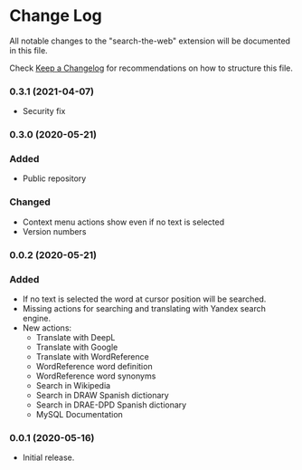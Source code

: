 # Change Log

All notable changes to the "search-the-web" extension will be documented in this file.

Check [Keep a Changelog](http://keepachangelog.com/) for recommendations on how to structure this file.

### 0.3.1 (2021-04-07)
- Security fix

### 0.3.0 (2020-05-21)
### Added
- Public repository
### Changed
- Context menu actions show even if no text is selected
- Version numbers
  
### 0.0.2 (2020-05-21)
### Added
- If no text is selected the word at cursor position will be searched.
- Missing actions for searching and translating with Yandex search engine.
- New actions:
  - Translate with DeepL
  - Translate with Google
  - Translate with WordReference
  - WordReference word definition
  - WordReference word synonyms
  - Search in Wikipedia
  - Search in DRAW Spanish dictionary
  - Search in DRAE-DPD Spanish dictionary
  - MySQL Documentation

### 0.0.1 (2020-05-16)

- Initial release.
